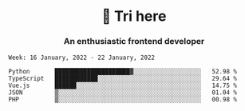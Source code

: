 <h1 align="center">👋 Tri here</h1>
<h3 align="center">An enthusiastic frontend developer</h3>

<!--START_SECTION:waka-->
```text
Week: 16 January, 2022 - 22 January, 2022

Python       █████████████████████▓░░░░░░░░░░░░░░░░░░░   52.98 % 
TypeScript   ████████████░░░░░░░░░░░░░░░░░░░░░░░░░░░░░   29.64 % 
Vue.js       ██████░░░░░░░░░░░░░░░░░░░░░░░░░░░░░░░░░░░   14.75 % 
JSON         ▒░░░░░░░░░░░░░░░░░░░░░░░░░░░░░░░░░░░░░░░░   01.04 % 
PHP          ▒░░░░░░░░░░░░░░░░░░░░░░░░░░░░░░░░░░░░░░░░   00.98 % 
```
<!--END_SECTION:waka-->
